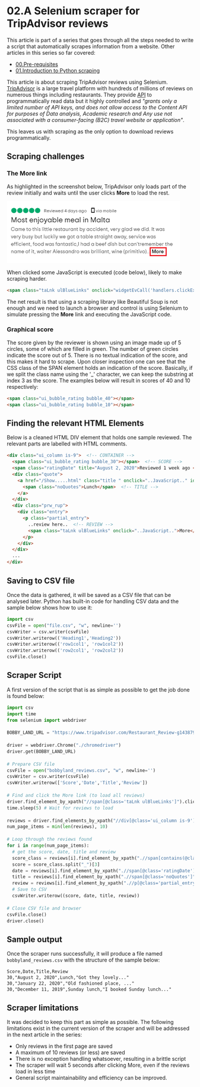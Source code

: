 # 02.A Selenium scraper for TripAdvisor reviews

This article is part of a series that goes through all the steps needed to write a script that automatically scrapes information from a website. Other articles in this series so far covered:

*  [00.Pre-requisites](00.Pre-requisites.md)
*  [01.Introduction to Python scraping](01.PythonScraping.md)

This article is about scraping TripAdvisor reviews using Selenium. [TripAdvisor](tripdvisor.com) is a large travel platform with hundreds of millions of reviews on numerous things including restaurants. They provide [API](https://developer-tripadvisor.com/content-api/request-api-access/) to programmatically read data but it highly controlled and _"grants only a limited number of API keys, and does not allow access to the Content API for purposes of Data analysis, Academic research and Any use not associated with a consumer-facing (B2C) travel website or application"_.

This leaves us with scraping as the only option to download reviews programmatically.

## Scraping challenges

### The More link

As highlighted in the screenshot below, TripAdvisor only loads part of the review initially and waits until the user clicks **More** to load the rest. 

![a couple of reviews](review-samples.png)

When clicked some JavaScript is executed (code below), likely to make scraping harder. 

```html
<span class="taLnk ulBlueLinks" onclick="widgetEvCall('handlers.clickExpand',event,this);">More</span>
```

The net result is that using a scraping library like Beautiful Soup is not enough and we need to launch a browser and control is using Selenium to simulate pressing the **More** link and executing the JavaScript code.

### Graphical score
The score given by the reviewer is shown using an image made up of 5 circles, some of which are filled in green. The number of green circles indicate the score out of 5. There is no textual indication of the score, and this makes it hard to scrape. Upon closer inspection one can see that the CSS class of the SPAN element holds an indication of the score. Basically, if we split the class name using the '_' character, we can keep the substring at index 3 as the score. The examples below will result in scores of 40 and 10 respectively:

```html
<span class="ui_bubble_rating bubble_40"></span>
<span class="ui_bubble_rating bubble_10"></span>
```

## Finding the relevant HTML Elements

Below is a cleaned HTML DIV element that holds one sample reviewed. The relevant parts are labelled with HTML comments.

```html
<div class="ui_column is-9">  <!-- CONTAINER -->
  <span class="ui_bubble_rating bubble_30"></span>  <!-- SCORE -->
  <span class="ratingDate" title="August 2, 2020">Reviewed 1 week ago </span>  <!-- DATE -->
  <div class="quote">
    <a href="/Show.....html" class="title " onclick="..JavaScript.." id="rn762691785">
      <span class="noQuotes">Lunch</span>  <!-- TITLE -->
    </a>
  </div>
  <div class="prw_rup">
    <div class="entry">
      <p class="partial_entry">
        ..review here..  <!-- REVIEW -->
        <span class="taLnk ulBlueLinks" onclick="..JavaScript..">More</span>  <!-- MORE Button -->
      </p>
    </div>
  </div>
  ...
</div>
```

## Saving to CSV file
Once the data is gathered, it will be saved as a CSV file that can be analysed later. Python has built-in code for handling CSV data and the sample below shows how to use it:

```python
import csv
csvFile = open("file.csv", "w", newline='')
csvWriter = csv.writer(csvFile)
csvWriter.writerow(('Heading1','Heading2'))
csvWriter.writerow(('row1col1', 'row1col2'))
csvWriter.writerow(('row2col1', 'row2col2'))
csvFile.close()
```


## Scraper Script

A first version of the script that is as simple as possible to get the job done is found below:

```python
import csv
import time
from selenium import webdriver

BOBBY_LAND_URL = "https://www.tripadvisor.com/Restaurant_Review-g1438796-d1729456-Reviews-Bobbyland-Dingli_Island_of_Malta.html"

driver = webdriver.Chrome("./chromedriver")
driver.get(BOBBY_LAND_URL)

# Prepare CSV file
csvFile = open("bobbyland_reviews.csv", "w", newline='')
csvWriter = csv.writer(csvFile)
csvWriter.writerow(['Score','Date','Title','Review'])

# Find and click the More link (to load all reviews)
driver.find_element_by_xpath("//span[@class='taLnk ulBlueLinks']").click()
time.sleep(5) # Wait for reviews to load

reviews = driver.find_elements_by_xpath("//div[@class='ui_column is-9']")
num_page_items = min(len(reviews), 10)

# Loop through the reviews found
for i in range(num_page_items):
  # get the score, date, title and review
  score_class = reviews[i].find_element_by_xpath(".//span[contains(@class, 'ui_bubble_rating bubble_')]").get_attribute("class")
  score = score_class.split("_")[3]
  date = reviews[i].find_element_by_xpath(".//span[@class='ratingDate']").get_attribute("title")
  title = reviews[i].find_element_by_xpath(".//span[@class='noQuotes']").text
  review = reviews[i].find_element_by_xpath(".//p[@class='partial_entry']").text.replace("\n", "")
  # Save to CSV
  csvWriter.writerow((score, date, title, review))

# Close CSV file and browser
csvFile.close()
driver.close()
```

## Sample output
Once the scraper runs successfully, it will produce a file named ```bobbyland_reviews.csv``` with the structure of the sample below:

```
Score,Date,Title,Review
30,"August 2, 2020",Lunch,"Got they lovely..."
30,"January 22, 2020","Old fashioned place, ..."
30,"December 11, 2019",Sunday lunch,"I booked Sunday lunch..."
```

## Scraper limitations
It was decided to keep this part as simple as possible. The following limitations exist in the current version of the scraper and will be addressed in the next article in the series:

*  Only reviews in the first page are saved
*  A maximum of 10 reviews (or less) are saved
*  There is no exception handling whatsoever, resulting in a brittle script
*  The scraper will wait 5 seconds after clicking More, even if the reviews load in less time
*  General script maintainability and efficiency can be improved.
